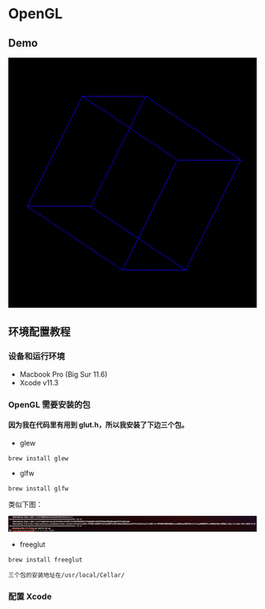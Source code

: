 # OpenGL

## Demo

![](https://github.com/yuanzhou3118/OpenGL-square-and-3D-shape/blob/master/pics/result.gif)

## 环境配置教程

### 设备和运行环境

- Macbook Pro (Big Sur 11.6)
- Xcode v11.3

### OpenGL 需要安装的包

#### 因为我在代码里有用到 glut.h，所以我安装了下边三个包。

- glew

```
brew install glew
```

- glfw

```
brew install glfw
```

类似下图：

![](https://github.com/yuanzhou3118/OpenGL-square-and-3D-shape/blob/master/pics/install-glfw.png)

- freeglut

```
brew install freeglut
```

`三个包的安装地址在/usr/local/Cellar/`

### 配置 Xcode
